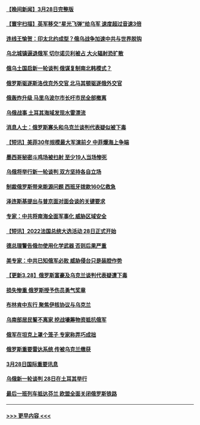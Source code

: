 #### [【晚间新闻】3月28日完整版](../pages/prog202/a103386214.md?t=03291351) 
#### [【寰宇扫描】英军移交“星光飞弹”给乌军 速度超过音速3倍](../pages/prog202/a103385967.md?t=03291351) 
#### [连线王愉贺：印太北约成型？俄乌战争加速中共与世界脱钩](../pages/prog202/a103386218.md?t=03291351) 
#### [乌北城镇逼退俄军 切尔诺贝利被占 大火辐射恐扩散](../pages/prog202/a103386204.md?t=03291351) 
#### [俄乌土国启新一轮谈判 俄谋复制南北韩模式？](../pages/prog202/a103386241.md?t=03291351) 
#### [俄罗斯驱逐斯洛伐克外交官 北马其顿驱逐俄外交官](../pages/prog202/a103386189.md?t=03291351) 
#### [俄轰炸升级 马里乌波尔市长吁市民全部撤离](../pages/prog202/a103386024.md?t=03291351) 
#### [乌俄战事 土耳其海域发现水雷漂流](../pages/prog202/a103386150.md?t=03291351) 
#### [消息人士：俄罗斯寡头和乌克兰谈判代表疑似被下毒](../pages/prog202/a103386089.md?t=03291351) 
#### [【短讯】美菲30年规模最大军演前夕 中菲爆海上争端](../pages/prog202/a103385937.md?t=03291351) 
#### [墨西哥秘密斗鸡场被扫射 至少19人当场惨死](../pages/prog202/a103386037.md?t=03291351) 
#### [乌俄将举行新一轮谈判 双方坚持各自立场](../pages/prog202/a103385930.md?t=03291351) 
#### [制裁俄罗斯带来能源问题 西班牙拨款160亿救急](../pages/prog202/a103385928.md?t=03291351) 
#### [泽连斯基提出与普京面对面会谈的关键要求](../pages/prog202/a103385872.md?t=03291351) 
#### [专家：中共将南海全面军事化 威胁区域安全](../pages/prog202/a103385820.md?t=03291351) 
#### [【短讯】2022法国总统大选活动 28日正式开始](../pages/prog202/a103385755.md?t=03291351) 
#### [德总理警告俄勿使用化学武器 否则后果严重](../pages/prog202/a103385731.md?t=03291351) 
#### [美专家：中共已知俄军必败 威胁侵台只是装腔作势](../pages/prog202/a103385752.md?t=03291351) 
#### [【更新3.28】俄罗斯富豪及乌克兰谈判代表疑遭下毒](../pages/prog202/a103385459.md?t=03291351) 
#### [损失惨重 俄罗斯授予伤员勇气奖章](../pages/prog202/a103385536.md?t=03291351) 
#### [布林肯中东行 聚焦伊核协议与乌克兰](../pages/prog202/a103385517.md?t=03291351) 
#### [乌南部居民誓不离家 挖战壕筹物资抵抗俄军](../pages/prog202/a103385542.md?t=03291351) 
#### [俄军在坦克上罩个笼子 专家称弄巧成拙](../pages/prog202/a103385514.md?t=03291351) 
#### [俄罗斯重要雷达系统 传被乌克兰缴获](../pages/prog202/a103385488.md?t=03291351) 
#### [3月28日国际重要讯息](../pages/prog202/a103385461.md?t=03291351) 
#### [乌俄新一轮谈判 28日在土耳其举行](../pages/prog202/a103385481.md?t=03291351) 
#### [最后一班列车抵达芬兰 欧盟全面关闭俄罗斯铁路](../pages/prog202/a103385374.md?t=03291351) 

----
#### [ >>> 更早内容 <<< ](../indexes/prog202-earlier.md)
